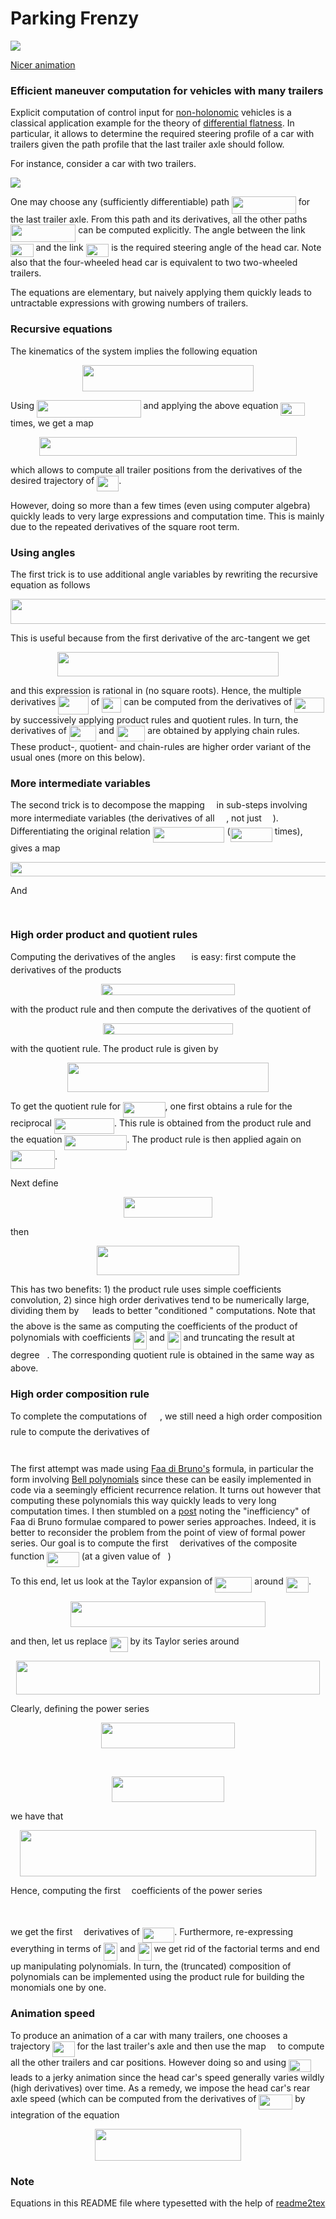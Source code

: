 # Parking Frenzy

![](anim-min.gif)

[Nicer animation](https://www.youtube.com/watch?v=t34qcpstTYk)

### Efficient maneuver computation for vehicles with many trailers

Explicit computation of control input for [non-holonomic](https://en.wikipedia.org/wiki/Nonholonomic_system) vehicles is a classical application example for the theory of [differential flatness](https://en.wikipedia.org/wiki/Flatness_(systems_theory)). In particular, it allows to determine the required steering profile of a car with trailers given the path profile that the last trailer axle should follow.

For instance, consider a car with two trailers. 

![](figures/train.png)

One may choose any (sufficiently differentiable) path <img src="svgs/f53eb0f7b75281603756896a69b3018d.svg?invert_in_darkmode" align=middle width=102.81019979999998pt height=27.6567522pt/> for the last trailer axle. From this path and its derivatives, all the other paths <img src="svgs/d7b553287fe0cae527f49076dde18b0c.svg?invert_in_darkmode" align=middle width=104.23716764999998pt height=27.6567522pt/> can be computed explicitly. The angle between the link <img src="svgs/171c56ba54530ae6055635392861c1d4.svg?invert_in_darkmode" align=middle width=36.52961069999999pt height=21.18721440000001pt/> and the link <img src="svgs/cbcb6907e71e1bbd11e61abdc726c05b.svg?invert_in_darkmode" align=middle width=36.52961069999999pt height=21.18721440000001pt/> is the required steering angle of the head car. Note also that the four-wheeled head car is equivalent to two two-wheeled trailers.

The equations are elementary, but naively applying them quickly leads to untractable expressions with growing numbers of trailers. 

### Recursive equations
The kinematics of the system implies the following equation
<p align="center"><img src="svgs/7bd011c3b87b419fc4d9f8b80557939a.svg?invert_in_darkmode" align=middle width=274.5978411pt height=42.4111644pt/></p>

Using <img src="svgs/b1525bb86e2565a9578158c562079c70.svg?invert_in_darkmode" align=middle width=166.63819259999997pt height=27.6567522pt/> and applying the above equation <img src="svgs/efcf8d472ecdd2ea56d727b5746100e3.svg?invert_in_darkmode" align=middle width=38.17727759999999pt height=21.18721440000001pt/> times, we get a map
<p align="center"><img src="svgs/69c3e31d052cc6f278f4fd5d436a8cbe.svg?invert_in_darkmode" align=middle width=412.03396245pt height=29.58934275pt/></p>

which allows to compute all trailer positions from the derivatives of the desired trajectory of <img src="svgs/d4bd11686e685e56f3320fe149d80d16.svg?invert_in_darkmode" align=middle width=35.20368554999999pt height=24.65753399999998pt/>.

However, doing so more than a few times (even using computer algebra) quickly leads to very large expressions and computation time. This is mainly due to the repeated derivatives of the square root term.

### Using angles

The first trick is to use additional angle variables by rewriting the recursive equation as follows
<p align="center"><img src="svgs/a7b54b67451299756605243a90781a8f.svg?invert_in_darkmode" align=middle width=537.3826425pt height=39.452455349999994pt/></p>

This is useful because from the first derivative of the arc-tangent we get
<p align="center"><img src="svgs/1e0d1c11fc3692a45745cf77946b487d.svg?invert_in_darkmode" align=middle width=354.97668689999995pt height=39.713394599999994pt/></p>
and this expression is rational in (no square roots). Hence, the multiple derivatives <img src="svgs/2847a70544ff96fda68b9912890814ad.svg?invert_in_darkmode" align=middle width=48.620754599999984pt height=29.190975000000005pt/> of <img src="svgs/be7aa80b01a2c2c39ea4ed4cff441af6.svg?invert_in_darkmode" align=middle width=31.067411099999987pt height=24.65753399999998pt/> can be computed from the derivatives of <img src="svgs/6347cbf489ed80f180d33a57b743e25a.svg?invert_in_darkmode" align=middle width=47.71701164999999pt height=24.65753399999998pt/> by successively applying product rules and quotient rules. In turn, the derivatives of <img src="svgs/c1dee54b8aace34fac6027f0e9a39402.svg?invert_in_darkmode" align=middle width=43.54461869999999pt height=24.65753399999998pt/> and <img src="svgs/abf8c6ff8182a6059b1d51860f5375a2.svg?invert_in_darkmode" align=middle width=45.37108289999999pt height=24.65753399999998pt/> are obtained by applying chain rules. These product-, quotient- and chain-rules are higher order variant of the usual ones (more on this below).

### More intermediate variables

The second trick is to decompose the mapping <img src="svgs/417a5301693b60807fa658e5ef9f9535.svg?invert_in_darkmode" align=middle width=10.75343279999999pt height=14.15524440000002pt/> in sub-steps involving more intermediate variables (the derivatives of all <img src="svgs/acc433299a99053a1abda8186a07965d.svg?invert_in_darkmode" align=middle width=14.604341399999988pt height=14.15524440000002pt/>, not just <img src="svgs/07d7104fe13d9faea3e641ad3d053832.svg?invert_in_darkmode" align=middle width=13.89085829999999pt height=14.15524440000002pt/>). Differentiating the original relation <img src="svgs/b29adaa9e6ca7a666c0ebdbe30725f94.svg?invert_in_darkmode" align=middle width=114.74904044999998pt height=24.7161288pt/> (<img src="svgs/d09536de7e7712cdfc5d7544dfca70e7.svg?invert_in_darkmode" align=middle width=67.34383095pt height=22.831056599999986pt/> times), gives a map
<p align="center"><img src="svgs/83dd2c42c5963b7ca38c59d26c409dd3.svg?invert_in_darkmode" align=middle width=557.55191085pt height=23.497574099999998pt/></p>
And
<p align="center"><img src="svgs/7cb31372ed8c59110e804c05e9dea52b.svg?invert_in_darkmode" align=middle width=172.8972069pt height=15.251136449999997pt/></p>

### High order product and quotient rules
Computing the derivatives of the angles <img src="svgs/3cc1484752cc8ef69d55b6991e28be35.svg?invert_in_darkmode" align=middle width=17.78167709999999pt height=14.15524440000002pt/> is easy: first compute the derivatives of the products
<p align="center"><img src="svgs/5e5e17f4de0cc7bda295f2895eb90589.svg?invert_in_darkmode" align=middle width=214.87867665pt height=18.2666319pt/></p>
with the product rule and then compute the derivatives of the quotient of 
<p align="center"><img src="svgs/d23435a450c05899038b0f051088464a.svg?invert_in_darkmode" align=middle width=207.57252945pt height=18.2666319pt/></p>
with the quotient rule. The product rule is given by
<p align="center"><img src="svgs/abbdb186fdfbc5f2da82dc54c3104224.svg?invert_in_darkmode" align=middle width=321.6987939pt height=47.1348339pt/></p>

To get the quotient rule for <img src="svgs/a79b98382d240e9a9ffbd6eb7ae7014f.svg?invert_in_darkmode" align=middle width=67.44880559999999pt height=24.65753399999998pt/>, one first obtains a rule for the reciprocal <img src="svgs/05d3043eab0f4e5440902a1b8fca69e9.svg?invert_in_darkmode" align=middle width=96.19858379999998pt height=24.65753399999998pt/>. This rule is obtained from the product rule and the equation <img src="svgs/fbd20db80429bd1a105e634ae0f5a9ed.svg?invert_in_darkmode" align=middle width=99.8513571pt height=24.65753399999998pt/>. The product rule is then applied again on <img src="svgs/507ad28ff324a6f5a8ebe56f72f6fc62.svg?invert_in_darkmode" align=middle width=71.10157724999998pt height=29.168957400000025pt/>.

Next define
<p align="center"><img src="svgs/2a83e64e012427c1ff2f185bfacbecee.svg?invert_in_darkmode" align=middle width=141.64519875pt height=32.990165999999995pt/></p>
then
<p align="center"><img src="svgs/599f4993569e7ab8c7549794f008194f.svg?invert_in_darkmode" align=middle width=227.16701534999996pt height=47.1348339pt/></p>

This has two benefits: 1) the product rule uses simple coefficients convolution, 2) since high order derivatives tend to be numerically large, dividing them by <img src="svgs/9d6c5e19ffd270ead9ea60bbae1902d0.svg?invert_in_darkmode" align=middle width=13.64158619999999pt height=22.831056599999986pt/> leads to better "conditioned " computations. Note that the above is the same as computing the coefficients of the product of polynomials with coefficients <img src="svgs/affed31cd6a91b422fafefe0490e3287.svg?invert_in_darkmode" align=middle width=21.91128389999999pt height=29.190975000000005pt/> and <img src="svgs/269c9fdebb47178d570db923f16834ad.svg?invert_in_darkmode" align=middle width=21.97781519999999pt height=29.190975000000005pt/> and truncating the result at degree <img src="svgs/89f2e0d2d24bcf44db73aab8fc03252c.svg?invert_in_darkmode" align=middle width=7.87295519999999pt height=14.15524440000002pt/>. The corresponding quotient rule is obtained in the same way as above.


### High order composition rule

To complete the computations of <img src="svgs/a69e80fed79c7251863f7552dce583a5.svg?invert_in_darkmode" align=middle width=17.06057264999999pt height=22.831056599999986pt/>, we still need a high order composition rule to compute the derivatives of 
<p align="center"><img src="svgs/7e4e71db35fb7372d5a40fa9b45c8789.svg?invert_in_darkmode" align=middle width=146.15694555pt height=13.881256950000001pt/></p>

The first attempt was made using [Faa di Bruno's](https://en.wikipedia.org/wiki/Fa%C3%A0_di_Bruno%27s_formula) formula, in particular the form involving [Bell polynomials](https://en.wikipedia.org/wiki/Bell_polynomials#Recurrence_relations) since these can be easily implemented in code via a seemingly efficient recurrence relation. It turns out however that computing these polynomials this way quickly leads to very long computation times. I then stumbled on a [post](https://mathoverflow.net/questions/364036/combinatorics-of-multivariate-fa%C3%A0-di-bruno-formula) noting the "inefficiency" of Faa di Bruno formulae compared to power series approaches. Indeed, it is better to reconsider the problem from the point of view of formal power series. Our goal is to compute the first <img src="svgs/55a049b8f161ae7cfeb0197d75aff967.svg?invert_in_darkmode" align=middle width=9.86687624999999pt height=14.15524440000002pt/> derivatives of the composite function <img src="svgs/a6d29c2900ac7b61baf6b84023b0e44d.svg?invert_in_darkmode" align=middle width=51.52411769999999pt height=24.65753399999998pt/> (at a given value of <img src="svgs/6f9bad7347b91ceebebd3ad7e6f6f2d1.svg?invert_in_darkmode" align=middle width=7.7054801999999905pt height=14.15524440000002pt/>)

To this end, let us look at the Taylor expansion of <img src="svgs/27280abcf92710218525f89d1f365008.svg?invert_in_darkmode" align=middle width=58.898576549999994pt height=24.65753399999998pt/> around <img src="svgs/8b839ae69dec8bfbdf995bcc1ad93dee.svg?invert_in_darkmode" align=middle width=36.29572979999999pt height=24.65753399999998pt/>.
<p align="center"><img src="svgs/0c0b7da81b2e765923a8eb18a5a328b3.svg?invert_in_darkmode" align=middle width=312.98644575pt height=41.486034149999995pt/></p>
and then, let us replace <img src="svgs/cdb4346e7e0053cb44dc04c5f12c862e.svg?invert_in_darkmode" align=middle width=28.921270949999986pt height=24.65753399999998pt/> by its Taylor series around <img src="svgs/ac3148a5746b81298cb0c456b661f197.svg?invert_in_darkmode" align=middle width=14.25802619999999pt height=14.15524440000002pt/>
<p align="center"><img src="svgs/a666fb9bf43d8057c644b43e9b72f9b5.svg?invert_in_darkmode" align=middle width=485.40961589999995pt height=53.2425333pt/></p>
Clearly, defining the power series
<p align="center"><img src="svgs/ea81422d9ff3b282289098b67de2608f.svg?invert_in_darkmode" align=middle width=214.1736234pt height=41.486034149999995pt/></p>

<p align="center"><img src="svgs/f054e0ca7df488092e04bc9f2d5e87d9.svg?invert_in_darkmode" align=middle width=141.385101pt height=16.438356pt/></p>
<p align="center"><img src="svgs/b193913ca49fcab9405f4992def000e2.svg?invert_in_darkmode" align=middle width=179.58451664999998pt height=41.486034149999995pt/></p>
we have that
<p align="center"><img src="svgs/3e13f54a432b5d3f3bdb45b734e8eb88.svg?invert_in_darkmode" align=middle width=473.01588344999993pt height=74.34741765pt/></p>
Hence, computing the first <img src="svgs/55a049b8f161ae7cfeb0197d75aff967.svg?invert_in_darkmode" align=middle width=9.86687624999999pt height=14.15524440000002pt/> coefficients of the power series
<p align="center"><img src="svgs/e06a70f9966289fffe4485118aaeecd1.svg?invert_in_darkmode" align=middle width=102.98129325pt height=16.438356pt/></p>
we get the first <img src="svgs/55a049b8f161ae7cfeb0197d75aff967.svg?invert_in_darkmode" align=middle width=9.86687624999999pt height=14.15524440000002pt/> derivatives of <img src="svgs/a6d29c2900ac7b61baf6b84023b0e44d.svg?invert_in_darkmode" align=middle width=51.52411769999999pt height=24.65753399999998pt/>. Furthermore, re-expressing everything in terms of <img src="svgs/affed31cd6a91b422fafefe0490e3287.svg?invert_in_darkmode" align=middle width=21.91128389999999pt height=29.190975000000005pt/> and <img src="svgs/269c9fdebb47178d570db923f16834ad.svg?invert_in_darkmode" align=middle width=21.97781519999999pt height=29.190975000000005pt/> we get rid of the factorial terms and end up manipulating polynomials. In turn, the (truncated) composition of polynomials can be implemented using the product rule for building the monomials one by one.

### Animation speed

To produce an animation of a car with many trailers, one chooses a trajectory <img src="svgs/d4bd11686e685e56f3320fe149d80d16.svg?invert_in_darkmode" align=middle width=35.20368554999999pt height=24.65753399999998pt/> for the last trailer's axle and then use the map <img src="svgs/417a5301693b60807fa658e5ef9f9535.svg?invert_in_darkmode" align=middle width=10.75343279999999pt height=14.15524440000002pt/> to compute all the other trailers and car positions. However doing so and using <img src="svgs/1327ee3255e3557f570b285d55d6f5b8.svg?invert_in_darkmode" align=middle width=35.55920774999999pt height=20.221802699999984pt/> leads to a jerky animation since the head car's speed generally varies wildly (high derivatives) over time. As a remedy, we impose the head car's rear axle speed (which can be computed from the derivatives of <img src="svgs/fed4fd57d90d2ab0789f75ca1fb9b5a2.svg?invert_in_darkmode" align=middle width=53.925215849999994pt height=24.65753399999998pt/> by integration of the equation

<p align="center"><img src="svgs/1abc5e890a058fd6cfa08157c4f5b317.svg?invert_in_darkmode" align=middle width=234.27507344999998pt height=50.152748249999995pt/></p>


### Note

Equations in this README file where typesetted with the help of [readme2tex](https://github.com/leegao/readme2tex)



